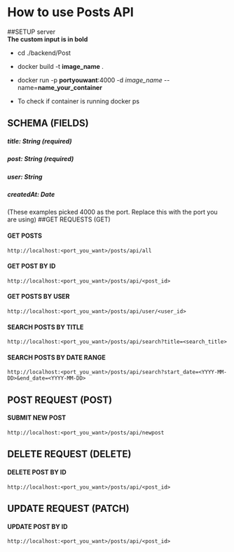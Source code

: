 # How to use Posts API

##SETUP server  
**The custom input is in bold**
- cd ./backend/Post
- docker build -t **image_name** .
- docker run -p **portyouwant**:4000 -d _image_name_ --name=**name_your_container**

- To check if container is running
docker ps

## SCHEMA (FIELDS)
##### title: String (required)
##### post: String (required)
##### user: String 
##### createdAt: Date

(These examples picked 4000 as the port. Replace this with the port you are using)
##GET REQUESTS (GET)

#### GET POSTS
`http://localhost:<port_you_want>/posts/api/all`

#### GET POST BY ID
`http://localhost:<port_you_want>/posts/api/<post_id>`

#### GET POSTS BY USER
`http://localhost:<port_you_want>/posts/api/user/<user_id>`

#### SEARCH POSTS BY TITLE
`http://localhost:<port_you_want>/posts/api/search?title=<search_title>`

#### SEARCH POSTS BY DATE RANGE
`http://localhost:<port_you_want>/posts/api/search?start_date=<YYYY-MM-DD>&end_date=<YYYY-MM-DD>`

## POST REQUEST (POST)

#### SUBMIT NEW POST
`http://localhost:<port_you_want>/posts/api/newpost`


## DELETE REQUEST (DELETE)

#### DELETE POST BY ID
`http://localhost:<port_you_want>/posts/api/<post_id>`

## UPDATE REQUEST (PATCH)

#### UPDATE POST BY ID
`http://localhost:<port_you_want>/posts/api/<post_id>`





